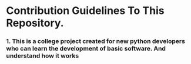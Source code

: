 # Contribution Guidelines To This Repository.

### 1. This is a college project created for new python developers who can learn the development of basic software. And understand how it works
